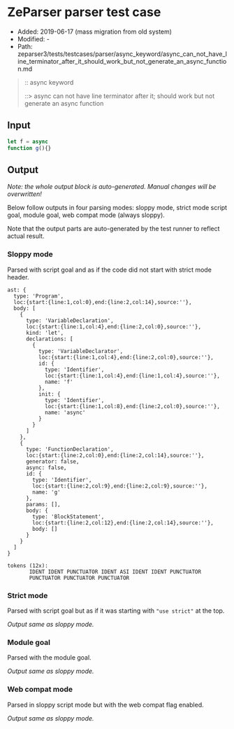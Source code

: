 # ZeParser parser test case

- Added: 2019-06-17 (mass migration from old system)
- Modified: -
- Path: zeparser3/tests/testcases/parser/async_keyword/async_can_not_have_line_terminator_after_it_should_work_but_not_generate_an_async_function.md

> :: async keyword
>
> ::> async can not have line terminator after it; should work but not generate an async function

## Input

`````js
let f = async
function g(){}
`````

## Output

_Note: the whole output block is auto-generated. Manual changes will be overwritten!_

Below follow outputs in four parsing modes: sloppy mode, strict mode script goal, module goal, web compat mode (always sloppy).

Note that the output parts are auto-generated by the test runner to reflect actual result.

### Sloppy mode

Parsed with script goal and as if the code did not start with strict mode header.

`````
ast: {
  type: 'Program',
  loc:{start:{line:1,col:0},end:{line:2,col:14},source:''},
  body: [
    {
      type: 'VariableDeclaration',
      loc:{start:{line:1,col:4},end:{line:2,col:0},source:''},
      kind: 'let',
      declarations: [
        {
          type: 'VariableDeclarator',
          loc:{start:{line:1,col:4},end:{line:2,col:0},source:''},
          id: {
            type: 'Identifier',
            loc:{start:{line:1,col:4},end:{line:1,col:4},source:''},
            name: 'f'
          },
          init: {
            type: 'Identifier',
            loc:{start:{line:1,col:8},end:{line:2,col:0},source:''},
            name: 'async'
          }
        }
      ]
    },
    {
      type: 'FunctionDeclaration',
      loc:{start:{line:2,col:0},end:{line:2,col:14},source:''},
      generator: false,
      async: false,
      id: {
        type: 'Identifier',
        loc:{start:{line:2,col:9},end:{line:2,col:9},source:''},
        name: 'g'
      },
      params: [],
      body: {
        type: 'BlockStatement',
        loc:{start:{line:2,col:12},end:{line:2,col:14},source:''},
        body: []
      }
    }
  ]
}

tokens (12x):
       IDENT IDENT PUNCTUATOR IDENT ASI IDENT IDENT PUNCTUATOR
       PUNCTUATOR PUNCTUATOR PUNCTUATOR
`````

### Strict mode

Parsed with script goal but as if it was starting with `"use strict"` at the top.

_Output same as sloppy mode._

### Module goal

Parsed with the module goal.

_Output same as sloppy mode._

### Web compat mode

Parsed in sloppy script mode but with the web compat flag enabled.

_Output same as sloppy mode._
